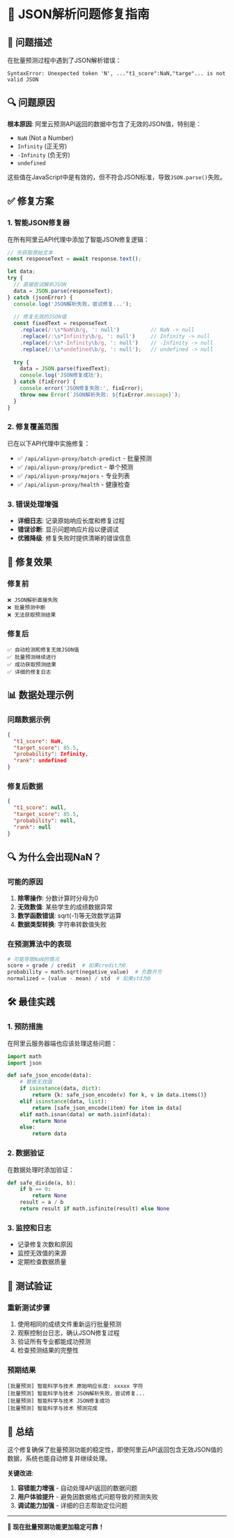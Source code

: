 # 🔧 JSON解析问题修复指南

## 🚨 问题描述

在批量预测过程中遇到了JSON解析错误：
```
SyntaxError: Unexpected token 'N', ..."t1_score":NaN,"targe"... is not valid JSON
```

## 🔍 问题原因

**根本原因**: 阿里云预测API返回的数据中包含了无效的JSON值，特别是：
- `NaN` (Not a Number)
- `Infinity` (正无穷)
- `-Infinity` (负无穷)
- `undefined`

这些值在JavaScript中是有效的，但不符合JSON标准，导致`JSON.parse()`失败。

## ✅ 修复方案

### 1. 智能JSON修复器
在所有阿里云API代理中添加了智能JSON修复逻辑：

```typescript
// 先获取原始文本
const responseText = await response.text();

let data;
try {
  // 直接尝试解析JSON
  data = JSON.parse(responseText);
} catch (jsonError) {
  console.log('JSON解析失败，尝试修复...');
  
  // 修复无效的JSON值
  const fixedText = responseText
    .replace(/:\s*NaN\b/g, ': null')          // NaN -> null
    .replace(/:\s*Infinity\b/g, ': null')     // Infinity -> null
    .replace(/:\s*-Infinity\b/g, ': null')    // -Infinity -> null
    .replace(/:\s*undefined\b/g, ': null');   // undefined -> null
  
  try {
    data = JSON.parse(fixedText);
    console.log('JSON修复成功');
  } catch (fixError) {
    console.error('JSON修复失败:', fixError);
    throw new Error(`JSON解析失败: ${fixError.message}`);
  }
}
```

### 2. 修复覆盖范围
已在以下API代理中实施修复：
- ✅ `/api/aliyun-proxy/batch-predict` - 批量预测
- ✅ `/api/aliyun-proxy/predict` - 单个预测
- ✅ `/api/aliyun-proxy/majors` - 专业列表
- ✅ `/api/aliyun-proxy/health` - 健康检查

### 3. 错误处理增强
- **详细日志**: 记录原始响应长度和修复过程
- **错误诊断**: 显示问题响应片段以便调试
- **优雅降级**: 修复失败时提供清晰的错误信息

## 🚀 修复效果

### 修复前
```
❌ JSON解析直接失败
❌ 批量预测中断
❌ 无法获取预测结果
```

### 修复后
```
✅ 自动检测和修复无效JSON值
✅ 批量预测继续进行
✅ 成功获取预测结果
✅ 详细的修复日志
```

## 📊 数据处理示例

### 问题数据示例
```json
{
  "t1_score": NaN,
  "target_score": 85.5,
  "probability": Infinity,
  "rank": undefined
}
```

### 修复后数据
```json
{
  "t1_score": null,
  "target_score": 85.5,
  "probability": null,
  "rank": null
}
```

## 🔍 为什么会出现NaN？

### 可能的原因
1. **除零操作**: 分数计算时分母为0
2. **无效数值**: 某些学生的成绩数据异常
3. **数学函数错误**: sqrt(-1)等无效数学运算
4. **数据类型转换**: 字符串转数值失败

### 在预测算法中的表现
```python
# 可能导致NaN的情况
score = grade / credit  # 如果credit为0
probability = math.sqrt(negative_value)  # 负数开方
normalized = (value - mean) / std  # 如果std为0
```

## 🛠️ 最佳实践

### 1. 预防措施
在阿里云服务器端也应该处理这些问题：
```python
import math
import json

def safe_json_encode(data):
    # 替换无效值
    if isinstance(data, dict):
        return {k: safe_json_encode(v) for k, v in data.items()}
    elif isinstance(data, list):
        return [safe_json_encode(item) for item in data]
    elif math.isnan(data) or math.isinf(data):
        return None
    else:
        return data
```

### 2. 数据验证
在数据处理时添加验证：
```python
def safe_divide(a, b):
    if b == 0:
        return None
    result = a / b
    return result if math.isfinite(result) else None
```

### 3. 监控和日志
- 记录修复次数和原因
- 监控无效值的来源
- 定期检查数据质量

## 🔄 测试验证

### 重新测试步骤
1. 使用相同的成绩文件重新运行批量预测
2. 观察控制台日志，确认JSON修复过程
3. 验证所有专业都能成功预测
4. 检查预测结果的完整性

### 预期结果
```
[批量预测] 智能科学与技术 原始响应长度: xxxxx 字符
[批量预测] 智能科学与技术 JSON解析失败，尝试修复...
[批量预测] 智能科学与技术 JSON修复成功
[批量预测] 智能科学与技术 预测完成
```

## 🎯 总结

这个修复确保了批量预测功能的稳定性，即使阿里云API返回包含无效JSON值的数据，系统也能自动修复并继续处理。

**关键改进**:
1. **容错能力增强** - 自动处理API返回的数据问题
2. **用户体验提升** - 避免因数据格式问题导致的预测失败
3. **调试能力加强** - 详细的日志帮助定位问题

---

**🎉 现在批量预测功能更加稳定可靠！**

